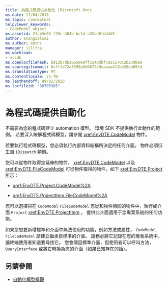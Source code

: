 ```yaml
---
title: 為程式碼提供自動化 |Microsoft Docs
ms.date: 11/04/2016
ms.topic: conceptual
helpviewer_keywords:
- CodeModel object
ms.assetid: 21cb3e63-f25c-404b-bc1d-a32ad0fdd4d5
author: acangialosi
ms.author: anthc
manager: jillfra
ms.workload:
- vssdk
ms.openlocfilehash: bd13b7db2065069ff1540dbfc921570c2b230b8a
ms.sourcegitcommit: 6cfffa72af599a9d667249caaaa411bb28ea69fd
ms.translationtype: MT
ms.contentlocale: zh-TW
ms.lasthandoff: 09/02/2020
ms.locfileid: "80705985"
---
```

# <a name="providing-automation-for-code"></a>為程式碼提供自動化
不需要為您的程式碼建立 automation 模型。 環境 SDK 不提供執行此動作的範例。 若要深入瞭解程式碼模型，請參閱 <xref:EnvDTE.CodeModel> 物件。

 若要執行程式碼模型，您必須執行內部資料結構所決定的任何介面。 物件必須衍生自 `IDispatch` 類別。

 您可以從物件取得您延伸的物件， <xref:EnvDTE.CodeModel> 以及 <xref:EnvDTE.FileCodeModel> 可從物件取得的物件，如下 <xref:EnvDTE.Project> 所示：

- <xref:EnvDTE.Project.CodeModel%2A>

- <xref:EnvDTE.ProjectItem.FileCodeModel%2A>

 您可以選擇只在 `CodeModel` `FileCodeModel` 您從和物件傳回的物件中，執行或介面 `Project` <xref:EnvDTE.ProjectItem> 。 提供此介面適用于您專案系統的任何功能。

 如果您想要新增標準和介面中無法使用的功能，例如方法或屬性， `CodeModel` `FileCodeModel` 請建立繼承自標準的介面。 請務必將它記錄在您的專案系統中，讓終端使用者知道要尋找它。 您會傳回標準介面，但使用者可以呼叫方法， `QueryInterface` 或將它轉換為您的介面（如果已知存在的話）。

## <a name="see-also"></a>另請參閱
- [自動化模型概觀](../../extensibility/internals/automation-model-overview.md)

